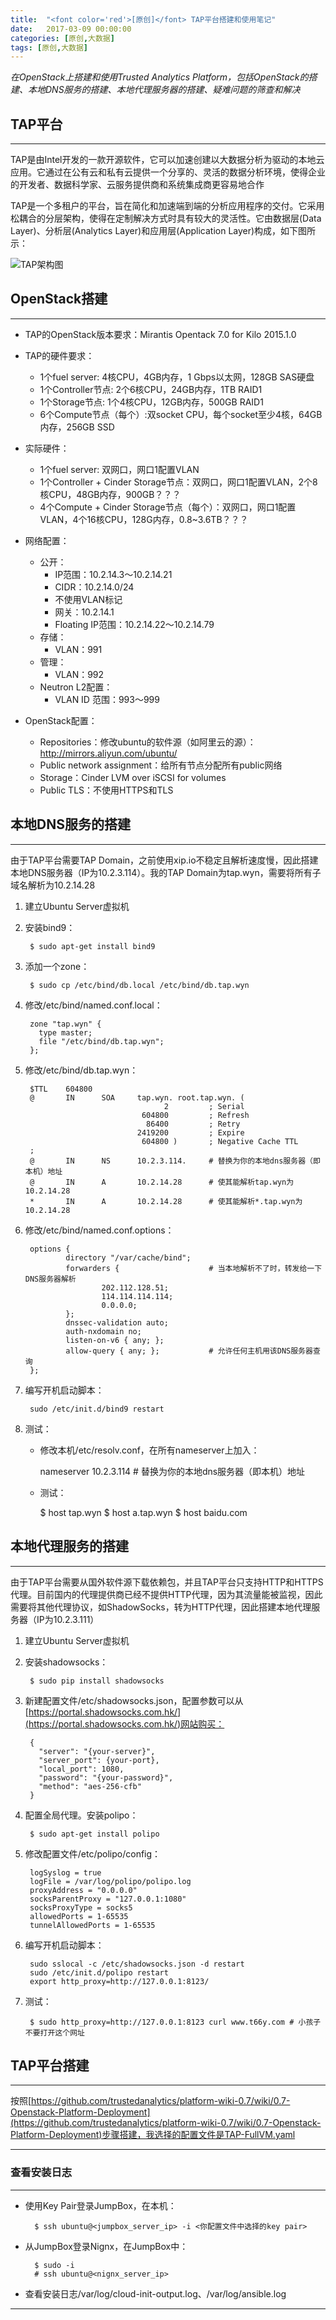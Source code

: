 ```yaml
---
title:  "<font color='red'>[原创]</font> TAP平台搭建和使用笔记"
date:   2017-03-09 00:00:00
categories: [原创,大数据]
tags: [原创,大数据]
---
```


*在OpenStack上搭建和使用Trusted Analytics Platform，包括OpenStack的搭建、本地DNS服务的搭建、本地代理服务器的搭建、疑难问题的筛查和解决*

## TAP平台
---

TAP是由Intel开发的一款开源软件，它可以加速创建以大数据分析为驱动的本地云应用。它通过在公有云和私有云提供一个分享的、灵活的数据分析环境，使得企业的开发者、数据科学家、云服务提供商和系统集成商更容易地合作

TAP是一个多租户的平台，旨在简化和加速端到端的分析应用程序的交付。它采用松耦合的分层架构，使得在定制解决方式时具有较大的灵活性。它由数据层(Data Layer)、分析层(Analytics Layer)和应用层(Application Layer)构成，如下图所示：

![TAP架构图](/assets/2017-03-09-1.png "TAP架构图")

## OpenStack搭建
---

* TAP的OpenStack版本要求：Mirantis Opentack 7.0 for Kilo 2015.1.0

* TAP的硬件要求：
	* 1个fuel server: 4核CPU，4GB内存，1 Gbps以太网，128GB SAS硬盘
	* 1个Controller节点: 2个6核CPU，24GB内存，1TB RAID1
	* 1个Storage节点: 1个4核CPU，12GB内存，500GB RAID1
	* 6个Compute节点（每个）:双socket CPU，每个socket至少4核，64GB内存，256GB SSD
* 实际硬件：
	* 1个fuel server: 双网口，网口1配置VLAN
	* 1个Controller + Cinder Storage节点：双网口，网口1配置VLAN，2个8核CPU，48GB内存，900GB？？？
	* 4个Compute + Cinder Storage节点（每个）：双网口，网口1配置VLAN，4个16核CPU，128G内存，0.8~3.6TB？？？

* 网络配置：
	* 公开：
		* IP范围：10.2.14.3～10.2.14.21
		* CIDR：10.2.14.0/24
		* 不使用VLAN标记
		* 网关：10.2.14.1
		* Floating IP范围：10.2.14.22～10.2.14.79
	* 存储：
		* VLAN：991
	* 管理：
		* VLAN：992
	* Neutron L2配置：
		* VLAN ID 范围：993～999

* OpenStack配置：
	* Repositories：修改ubuntu的软件源（如阿里云的源）：http://mirrors.aliyun.com/ubuntu/
	* Public network assignment：给所有节点分配所有public网络
	* Storage：Cinder LVM over iSCSI for volumes
	* Public TLS：不使用HTTPS和TLS

## 本地DNS服务的搭建
---

由于TAP平台需要TAP Domain，之前使用xip.io不稳定且解析速度慢，因此搭建本地DNS服务器（IP为10.2.3.114）。我的TAP Domain为tap.wyn，需要将所有子域名解析为10.2.14.28

1. 建立Ubuntu Server虚拟机
2. 安装bind9：
		
		$ sudo apt-get install bind9

3. 添加一个zone：
		
		$ sudo cp /etc/bind/db.local /etc/bind/db.tap.wyn

4. 修改/etc/bind/named.conf.local：
		
		zone "tap.wyn" {
		  type master;
		  file "/etc/bind/db.tap.wyn";
		};

5. 修改/etc/bind/db.tap.wyn：

		$TTL    604800
		@       IN      SOA     tap.wyn. root.tap.wyn. (
		                              2         ; Serial
		                         604800         ; Refresh
		                          86400         ; Retry
		                        2419200         ; Expire
		                         604800 )       ; Negative Cache TTL
		;
		@       IN      NS      10.2.3.114.		# 替换为你的本地dns服务器（即本机）地址
		@       IN      A       10.2.14.28		# 使其能解析tap.wyn为10.2.14.28
		*       IN      A       10.2.14.28		# 使其能解析*.tap.wyn为10.2.14.28

6. 修改/etc/bind/named.conf.options：

		options {
		        directory "/var/cache/bind";
		        forwarders {					# 当本地解析不了时，转发给一下DNS服务器解析
		                202.112.128.51;
		                114.114.114.114;
		                0.0.0.0;
		        };
		        dnssec-validation auto;
		        auth-nxdomain no;    
		        listen-on-v6 { any; };
		        allow-query { any; };			# 允许任何主机用该DNS服务器查询
		};

7. 编写开机启动脚本：

		sudo /etc/init.d/bind9 restart

8. 测试：
	* 修改本机/etc/resolv.conf，在所有nameserver上加入：

		nameserver 10.2.3.114					# 替换为你的本地dns服务器（即本机）地址

	* 测试：

		$ host tap.wyn
		$ host a.tap.wyn
		$ host baidu.com


## 本地代理服务的搭建
---

由于TAP平台需要从国外软件源下载依赖包，并且TAP平台只支持HTTP和HTTPS代理。目前国内的代理提供商已经不提供HTTP代理，因为其流量能被监视，因此需要将其他代理协议，如ShadowSocks，转为HTTP代理，因此搭建本地代理服务器（IP为10.2.3.111）

1. 建立Ubuntu Server虚拟机
2. 安装shadowsocks：

		$ sudo pip install shadowsocks

3. 新建配置文件/etc/shadowsocks.json，配置参数可以从[https://portal.shadowsocks.com.hk/](https://portal.shadowsocks.com.hk/)网站购买：

		{		
		  "server": "{your-server}",
		  "server_port": {your-port},
		  "local_port": 1080,
		  "password": "{your-password}",
		  "method": "aes-256-cfb"
		}

4. 配置全局代理。安装polipo：

		$ sudo apt-get install polipo

5. 修改配置文件/etc/polipo/config：

		logSyslog = true
		logFile = /var/log/polipo/polipo.log
		proxyAddress = "0.0.0.0"
		socksParentProxy = "127.0.0.1:1080"
		socksProxyType = socks5
		allowedPorts = 1-65535
		tunnelAllowedPorts = 1-65535

6. 编写开机启动脚本：

		sudo sslocal -c /etc/shadowsocks.json -d restart
		sudo /etc/init.d/polipo restart
		export http_proxy=http://127.0.0.1:8123/

7. 测试：

		$ sudo http_proxy=http://127.0.0.1:8123 curl www.t66y.com # 小孩子不要打开这个网址

## TAP平台搭建
---

按照[https://github.com/trustedanalytics/platform-wiki-0.7/wiki/0.7-Openstack-Platform-Deployment](https://github.com/trustedanalytics/platform-wiki-0.7/wiki/0.7-Openstack-Platform-Deployment)步骤搭建，我选择的配置文件是TAP-FullVM.yaml

---

### 查看安装日志
---

* 使用Key Pair登录JumpBox，在本机：

		$ ssh ubuntu@<jumpbox_server_ip> -i <你配置文件中选择的key pair>

* 从JumpBox登录Nignx，在JumpBox中：
		
		$ sudo -i
		# ssh ubuntu@<nignx_server_ip>

* 查看安装日志/var/log/cloud-init-output.log、/var/log/ansible.log

---



